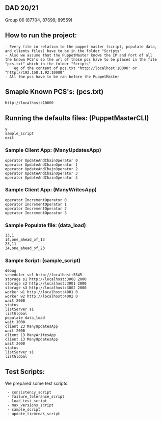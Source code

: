 ## DAD 20/21

Group 06 (87704, 87699, 89559)

## How to run the project:

	- Every file in relation to the puppet master (script, populate data, and clients files) have to be in the folder "Scripts"
	- Also we assume that the PuppetMaster knows the IP and Port of all the known PCS's so the url of those pcs have to be placed in the file "pcs.txt" which in the folder "Scripts" 
		eg of the content of pcs.txt "http://localhost:10000" or "http://192.168.1.92:10000"
	- All the pcs have to be ran before the PuppetMaster

## Smaple Known PCS's: (pcs.txt)

```
http://localhost:10000
```

## Running the defaults files: (PuppetMasterCLI)
```
y
sample_script
exit
```

### Sample Client App: (ManyUpdatesApp)

```
operator UpdateAndChainOperator 0
operator UpdateAndChainOperator 1
operator UpdateAndChainOperator 2
operator UpdateAndChainOperator 3
operator UpdateAndChainOperator 4
```

### Sample Client App: (ManyWritesApp)

```
operator IncrementOperator 0
operator IncrementOperator 1
operator IncrementOperator 2
operator IncrementOperator 3
```

### Sample Populate file: (data_load)

```
13,1
14,one_ahead_of_13
23,11
24,one_ahead_of_23
```

### Sample Script: (sample_script)

```
debug
scheduler sc1 http://localhost:5645
storage s1 http://localhost:3000 2000
storage s2 http://localhost:3001 2000
storage s3 http://localhost:3002 2000
worker w1 http://localhost:4001 0
worker w2 http://localhost:4002 0
wait 2000
status
listServer s1
listGlobal
populate data_load
wait 1000
client 23 ManyUpdatesApp
wait 2000
client 13 ManyWritesApp
client 13 ManyUpdatesApp
wait 2000
status
listServer s1
listGlobal
```

## Test Scripts:
We prepared some test scripts:
```
 - consistency_script
 - failure_tolerance_script
 - load_test_script
 - max_versions_script 
 - sample_script
 - update_tiebreak_script
```